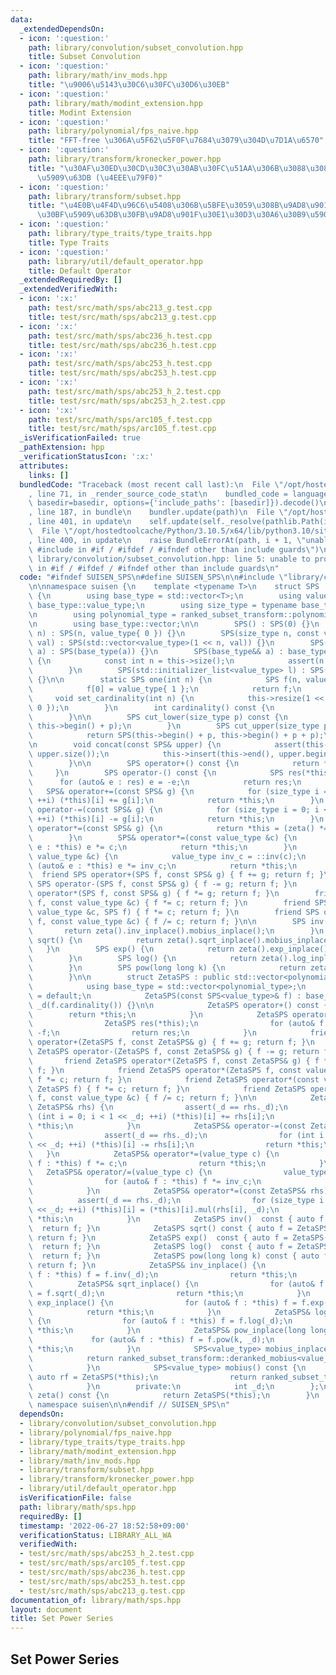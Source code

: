 ```yaml
---
data:
  _extendedDependsOn:
  - icon: ':question:'
    path: library/convolution/subset_convolution.hpp
    title: Subset Convolution
  - icon: ':question:'
    path: library/math/inv_mods.hpp
    title: "\u9006\u5143\u30C6\u30FC\u30D6\u30EB"
  - icon: ':question:'
    path: library/math/modint_extension.hpp
    title: Modint Extension
  - icon: ':question:'
    path: library/polynomial/fps_naive.hpp
    title: "FFT-free \u306A\u5F62\u5F0F\u7684\u3079\u304D\u7D1A\u6570"
  - icon: ':question:'
    path: library/transform/kronecker_power.hpp
    title: "\u30AF\u30ED\u30CD\u30C3\u30AB\u30FC\u51AA\u306B\u3088\u308B\u7DDA\u5F62\
      \u5909\u63DB (\u4EEE\u79F0)"
  - icon: ':question:'
    path: library/transform/subset.hpp
    title: "\u4E0B\u4F4D\u96C6\u5408\u306B\u5BFE\u3059\u308B\u9AD8\u901F\u30BC\u30FC\
      \u30BF\u5909\u63DB\u30FB\u9AD8\u901F\u30E1\u30D3\u30A6\u30B9\u5909\u63DB"
  - icon: ':question:'
    path: library/type_traits/type_traits.hpp
    title: Type Traits
  - icon: ':question:'
    path: library/util/default_operator.hpp
    title: Default Operator
  _extendedRequiredBy: []
  _extendedVerifiedWith:
  - icon: ':x:'
    path: test/src/math/sps/abc213_g.test.cpp
    title: test/src/math/sps/abc213_g.test.cpp
  - icon: ':x:'
    path: test/src/math/sps/abc236_h.test.cpp
    title: test/src/math/sps/abc236_h.test.cpp
  - icon: ':x:'
    path: test/src/math/sps/abc253_h.test.cpp
    title: test/src/math/sps/abc253_h.test.cpp
  - icon: ':x:'
    path: test/src/math/sps/abc253_h_2.test.cpp
    title: test/src/math/sps/abc253_h_2.test.cpp
  - icon: ':x:'
    path: test/src/math/sps/arc105_f.test.cpp
    title: test/src/math/sps/arc105_f.test.cpp
  _isVerificationFailed: true
  _pathExtension: hpp
  _verificationStatusIcon: ':x:'
  attributes:
    links: []
  bundledCode: "Traceback (most recent call last):\n  File \"/opt/hostedtoolcache/Python/3.10.5/x64/lib/python3.10/site-packages/onlinejudge_verify/documentation/build.py\"\
    , line 71, in _render_source_code_stat\n    bundled_code = language.bundle(stat.path,\
    \ basedir=basedir, options={'include_paths': [basedir]}).decode()\n  File \"/opt/hostedtoolcache/Python/3.10.5/x64/lib/python3.10/site-packages/onlinejudge_verify/languages/cplusplus.py\"\
    , line 187, in bundle\n    bundler.update(path)\n  File \"/opt/hostedtoolcache/Python/3.10.5/x64/lib/python3.10/site-packages/onlinejudge_verify/languages/cplusplus_bundle.py\"\
    , line 401, in update\n    self.update(self._resolve(pathlib.Path(included), included_from=path))\n\
    \  File \"/opt/hostedtoolcache/Python/3.10.5/x64/lib/python3.10/site-packages/onlinejudge_verify/languages/cplusplus_bundle.py\"\
    , line 400, in update\n    raise BundleErrorAt(path, i + 1, \"unable to process\
    \ #include in #if / #ifdef / #ifndef other than include guards\")\nonlinejudge_verify.languages.cplusplus_bundle.BundleErrorAt:\
    \ library/convolution/subset_convolution.hpp: line 5: unable to process #include\
    \ in #if / #ifdef / #ifndef other than include guards\n"
  code: "#ifndef SUISEN_SPS\n#define SUISEN_SPS\n\n#include \"library/convolution/subset_convolution.hpp\"\
    \n\nnamespace suisen {\n    template <typename T>\n    struct SPS : public std::vector<T>\
    \ {\n        using base_type = std::vector<T>;\n        using value_type = typename\
    \ base_type::value_type;\n        using size_type = typename base_type::size_type;\n\
    \n        using polynomial_type = ranked_subset_transform::polynomial_t<value_type>;\n\
    \n        using base_type::vector;\n\n        SPS() : SPS(0) {}\n        SPS(size_type\
    \ n) : SPS(n, value_type{ 0 }) {}\n        SPS(size_type n, const value_type&\
    \ val) : SPS(std::vector<value_type>(1 << n, val)) {}\n        SPS(const base_type&\
    \ a) : SPS(base_type(a)) {}\n        SPS(base_type&& a) : base_type(std::move(a))\
    \ {\n            const int n = this->size();\n            assert(n == (-n & n));\n\
    \        }\n        SPS(std::initializer_list<value_type> l) : SPS(base_type(l))\
    \ {}\n\n        static SPS one(int n) {\n            SPS f(n, value_type{ 0 });\n\
    \            f[0] = value_type{ 1 };\n            return f;\n        }\n\n   \
    \     void set_cardinality(int n) {\n            this->resize(1 << n, value_type{\
    \ 0 });\n        }\n        int cardinality() const {\n            return __builtin_ctz(this->size());\n\
    \        }\n\n        SPS cut_lower(size_type p) const {\n            return SPS(this->begin(),\
    \ this->begin() + p);\n        }\n        SPS cut_upper(size_type p) const {\n\
    \            return SPS(this->begin() + p, this->begin() + p + p);\n        }\n\
    \n        void concat(const SPS& upper) {\n            assert(this->size() ==\
    \ upper.size());\n            this->insert(this->end(), upper.begin(), upper.end());\n\
    \        }\n\n        SPS operator+() const {\n            return *this;\n   \
    \     }\n        SPS operator-() const {\n            SPS res(*this);\n      \
    \      for (auto& e : res) e = -e;\n            return res;\n        }\n     \
    \   SPS& operator+=(const SPS& g) {\n            for (size_type i = 0; i < g.size();\
    \ ++i) (*this)[i] += g[i];\n            return *this;\n        }\n        SPS&\
    \ operator-=(const SPS& g) {\n            for (size_type i = 0; i < g.size();\
    \ ++i) (*this)[i] -= g[i];\n            return *this;\n        }\n        SPS&\
    \ operator*=(const SPS& g) {\n            return *this = (zeta() *= g).mobius_inplace();\n\
    \        }\n        SPS& operator*=(const value_type &c) {\n            for (auto&\
    \ e : *this) e *= c;\n            return *this;\n        }\n        SPS& operator/=(const\
    \ value_type &c) {\n            value_type inv_c = ::inv(c);\n            for\
    \ (auto& e : *this) e *= inv_c;\n            return *this;\n        }\n      \
    \  friend SPS operator+(SPS f, const SPS& g) { f += g; return f; }\n        friend\
    \ SPS operator-(SPS f, const SPS& g) { f -= g; return f; }\n        friend SPS\
    \ operator*(SPS f, const SPS& g) { f *= g; return f; }\n        friend SPS operator*(SPS\
    \ f, const value_type &c) { f *= c; return f; }\n        friend SPS operator*(const\
    \ value_type &c, SPS f) { f *= c; return f; }\n        friend SPS operator/(SPS\
    \ f, const value_type &c) { f /= c; return f; }\n\n        SPS inv() {\n     \
    \       return zeta().inv_inplace().mobius_inplace();\n        }\n        SPS\
    \ sqrt() {\n            return zeta().sqrt_inplace().mobius_inplace();\n     \
    \   }\n        SPS exp() {\n            return zeta().exp_inplace().mobius_inplace();\n\
    \        }\n        SPS log() {\n            return zeta().log_inplace().mobius_inplace();\n\
    \        }\n        SPS pow(long long k) {\n            return zeta().pow_inplace(k).mobius_inplace();\n\
    \        }\n\n        struct ZetaSPS : public std::vector<polynomial_type> {\n\
    \            using base_type = std::vector<polynomial_type>;\n            ZetaSPS()\
    \ = default;\n            ZetaSPS(const SPS<value_type>& f) : base_type::vector(ranked_subset_transform::ranked_zeta(f)),\
    \ _d(f.cardinality()) {}\n\n            ZetaSPS operator+() const {\n        \
    \        return *this;\n            }\n            ZetaSPS operator-() const {\n\
    \                ZetaSPS res(*this);\n                for (auto& f : res) f =\
    \ -f;\n                return res;\n            }\n            friend ZetaSPS\
    \ operator+(ZetaSPS f, const ZetaSPS& g) { f += g; return f; }\n            friend\
    \ ZetaSPS operator-(ZetaSPS f, const ZetaSPS& g) { f -= g; return f; }\n     \
    \       friend ZetaSPS operator*(ZetaSPS f, const ZetaSPS& g) { f *= g; return\
    \ f; }\n            friend ZetaSPS operator*(ZetaSPS f, const value_type &c) {\
    \ f *= c; return f; }\n            friend ZetaSPS operator*(const value_type &c,\
    \ ZetaSPS f) { f *= c; return f; }\n            friend ZetaSPS operator/(ZetaSPS\
    \ f, const value_type &c) { f /= c; return f; }\n\n            ZetaSPS& operator+=(const\
    \ ZetaSPS& rhs) {\n                assert(_d == rhs._d);\n                for\
    \ (int i = 0; i < 1 << _d; ++i) (*this)[i] += rhs[i];\n                return\
    \ *this;\n            }\n            ZetaSPS& operator-=(const ZetaSPS& rhs) {\n\
    \                assert(_d == rhs._d);\n                for (int i = 0; i < 1\
    \ << _d; ++i) (*this)[i] -= rhs[i];\n                return *this;\n         \
    \   }\n            ZetaSPS& operator*=(value_type c) {\n                for (auto&\
    \ f : *this) f *= c;\n                return *this;\n            }\n         \
    \   ZetaSPS& operator/=(value_type c) {\n                value_type inv_c = ::inv(c);\n\
    \                for (auto& f : *this) f *= inv_c;\n                return *this;\n\
    \            }\n            ZetaSPS& operator*=(const ZetaSPS& rhs) {\n      \
    \          assert(_d == rhs._d);\n                for (size_type i = 0; i < size_type(1)\
    \ << _d; ++i) (*this)[i] = (*this)[i].mul(rhs[i], _d);\n                return\
    \ *this;\n            }\n            ZetaSPS inv()  const { auto f = ZetaSPS(*this).inv_inplace();\
    \  return f; }\n            ZetaSPS sqrt() const { auto f = ZetaSPS(*this).sqrt_inplace();\
    \ return f; }\n            ZetaSPS exp()  const { auto f = ZetaSPS(*this).exp_inplace();\
    \  return f; }\n            ZetaSPS log()  const { auto f = ZetaSPS(*this).log_inplace();\
    \  return f; }\n            ZetaSPS pow(long long k) const { auto f = ZetaSPS(*this).pow_inplace(k);\
    \ return f; }\n            ZetaSPS& inv_inplace() {\n                for (auto&\
    \ f : *this) f = f.inv(_d);\n                return *this;\n            }\n  \
    \          ZetaSPS& sqrt_inplace() {\n                for (auto& f : *this) f\
    \ = f.sqrt(_d);\n                return *this;\n            }\n            ZetaSPS&\
    \ exp_inplace() {\n                for (auto& f : *this) f = f.exp(_d);\n    \
    \            return *this;\n            }\n            ZetaSPS& log_inplace()\
    \ {\n                for (auto& f : *this) f = f.log(_d);\n                return\
    \ *this;\n            }\n            ZetaSPS& pow_inplace(long long k) {\n   \
    \             for (auto& f : *this) f = f.pow(k, _d);\n                return\
    \ *this;\n            }\n            SPS<value_type> mobius_inplace() {\n    \
    \            return ranked_subset_transform::deranked_mobius<value_type>(*this);\n\
    \            }\n            SPS<value_type> mobius() const {\n               \
    \ auto rf = ZetaSPS(*this);\n                return ranked_subset_transform::deranked_mobius<value_type>(rf);\n\
    \            }\n        private:\n            int _d;\n        };\n\n        ZetaSPS\
    \ zeta() const {\n            return ZetaSPS(*this);\n        }\n    };\n} //\
    \ namespace suisen\n\n#endif // SUISEN_SPS\n"
  dependsOn:
  - library/convolution/subset_convolution.hpp
  - library/polynomial/fps_naive.hpp
  - library/type_traits/type_traits.hpp
  - library/math/modint_extension.hpp
  - library/math/inv_mods.hpp
  - library/transform/subset.hpp
  - library/transform/kronecker_power.hpp
  - library/util/default_operator.hpp
  isVerificationFile: false
  path: library/math/sps.hpp
  requiredBy: []
  timestamp: '2022-06-27 18:52:58+09:00'
  verificationStatus: LIBRARY_ALL_WA
  verifiedWith:
  - test/src/math/sps/abc253_h_2.test.cpp
  - test/src/math/sps/arc105_f.test.cpp
  - test/src/math/sps/abc236_h.test.cpp
  - test/src/math/sps/abc253_h.test.cpp
  - test/src/math/sps/abc213_g.test.cpp
documentation_of: library/math/sps.hpp
layout: document
title: Set Power Series
---
```

## Set Power Series